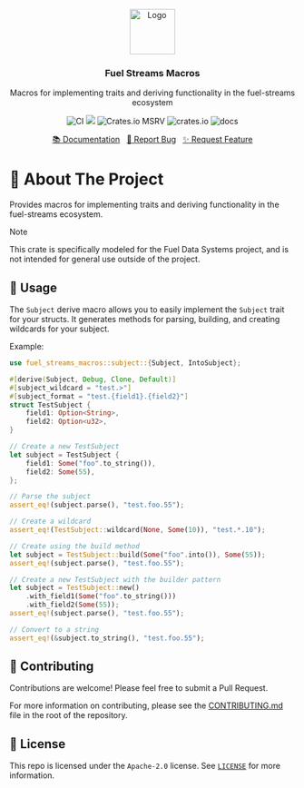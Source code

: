 <br/>
<div align="center">
<a href="https://github.com/fuellabs/data-systems">
<img src="https://global.discourse-cdn.com/business6/uploads/fuel/original/2X/5/57d5a345cc15a64b636e0d56e042857f8a0e80b1.png" alt="Logo" width="80" height="80">
</a>
<h3 align="center">Fuel Streams Macros</h3>
<p align="center">
Macros for implementing traits and deriving functionality in the fuel-streams ecosystem
<br/>
<p align="center">
    <a href="https://github.com/FuelLabs/data-systems/actions/workflows/ci.yaml" style="text-decoration: none;">
        <img src="https://github.com/FuelLabs/data-systems/actions/workflows/ci.yaml/badge.svg?branch=main" alt="CI">
    </a>
    <a href="https://codecov.io/gh/FuelLabs/data-systems" style="text-decoration: none;">
        <img src="https://codecov.io/gh/FuelLabs/data-systems/graph/badge.svg?token=1zna00scwj"/>
    </a>
    <a href="https://crates.io/crates/fuel-streams-macros" style="text-decoration: none;">
        <img alt="Crates.io MSRV" src="https://img.shields.io/crates/msrv/fuel-streams-macros">
    </a>
    <a href="https://crates.io/crates/fuel-streams-macros" style="text-decoration: none;">
        <img src="https://img.shields.io/crates/v/fuel-streams-macros?label=latest" alt="crates.io">
    </a>
    <a href="https://docs.rs/fuel-streams-macros/" style="text-decoration: none;">
        <img src="https://docs.rs/fuel-streams-macros/badge.svg" alt="docs">
    </a>
</p>
<p align="center">
<a href="https://docs.rs/fuel-streams-macros/">📚 Documentation</a>
<span>&nbsp;</span>
<a href="https://github.com/fuellabs/data-systems/issues/new?labels=bug&template=bug-report---.md">🐛 Report Bug</a>
<span>&nbsp;</span>
<a href="https://github.com/fuellabs/data-systems/issues/new?labels=enhancement&template=feature-request---.md">✨ Request Feature</a>
</p>
</div>

# 📝 About The Project

Provides macros for implementing traits and deriving functionality in the fuel-streams ecosystem.

> [!NOTE]
> This crate is specifically modeled for the Fuel Data Systems project, and is not intended for general use outside of the project.

## 🚀 Usage

The `Subject` derive macro allows you to easily implement the `Subject` trait for your structs. It generates methods for parsing, building, and creating wildcards for your subject.

Example:

```rust
use fuel_streams_macros::subject::{Subject, IntoSubject};

#[derive(Subject, Debug, Clone, Default)]
#[subject_wildcard = "test.>"]
#[subject_format = "test.{field1}.{field2}"]
struct TestSubject {
    field1: Option<String>,
    field2: Option<u32>,
}

// Create a new TestSubject
let subject = TestSubject {
    field1: Some("foo".to_string()),
    field2: Some(55),
};

// Parse the subject
assert_eq!(subject.parse(), "test.foo.55");

// Create a wildcard
assert_eq!(TestSubject::wildcard(None, Some(10)), "test.*.10");

// Create using the build method
let subject = TestSubject::build(Some("foo".into()), Some(55));
assert_eq!(subject.parse(), "test.foo.55");

// Create a new TestSubject with the builder pattern
let subject = TestSubject::new()
    .with_field1(Some("foo".to_string()))
    .with_field2(Some(55));
assert_eq!(subject.parse(), "test.foo.55");

// Convert to a string
assert_eq!(&subject.to_string(), "test.foo.55");
```

## 🤝 Contributing

Contributions are welcome! Please feel free to submit a Pull Request.

For more information on contributing, please see the [CONTRIBUTING.md](../../CONTRIBUTING.md) file in the root of the repository.

## 📜 License

This repo is licensed under the `Apache-2.0` license. See [`LICENSE`](../../LICENSE) for more information.
